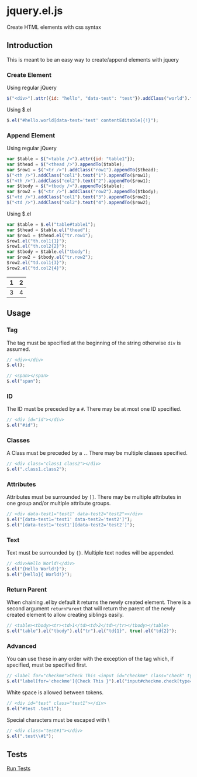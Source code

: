# jquery.el.js

Create HTML elements with css syntax

## Introduction

This is meant to be an easy way to create/append elements with jquery

### Create Element

Using regular jQuery

```javascript
$("<div>").attr({id: "hello", "data-test": "test"}).addClass("world").text("!").prop({contentEditable: true});
```

Using $.el

```javascript
$.el("#hello.world[data-test='test' contentEditable]{!}");
```

### Append Element

Using regular jQuery

```javascript
var $table = $("<table />").attr({id: "table1"});
var $thead = $("<thead />").appendTo($table);
var $row1 = $("<tr />").addClass("row1").appendTo($thead);
$("<th />").addClass("col1").text("1").appendTo($row1);
$("<th />").addClass("col2").text("2").appendTo($row1);
var $tbody = $("<tbody />").appendTo($table);
var $row2 = $("<tr />").addClass("row2").appendTo($tbody);
$("<td />").addClass("col1").text("3").appendTo($row2);
$("<td />").addClass("col2").text("4").appendTo($row2);
```

Using $.el

```javascript
var $table = $.el("table#table1");
var $thead = $table.el("thead");
var $row1 = $thead.el("tr.row1");
$row1.el("th.col1{1}");
$row1.el("th.col2{2}");
var $tbody = $table.el("tbody");
var $row2 = $tbody.el("tr.row2");
$row2.el("td.col1{3}");
$row2.el("td.col2{4}");
```

| 1 | 2 |
|---|---|
| 3 | 4 |

## Usage

### Tag

The tag must be specified at the beginning of the string otherwise `div` is assumed.

```javascript
// <div></div>
$.el();

// <span></span>
$.el("span");
```

### ID

The ID must be preceded by a `#`. There may be at most one ID specified.

```javascript
// <div id="id"></div>
$.el("#id");
```

### Classes

A Class must be preceded by a `.`. There may be multiple classes specified.

```javascript
// <div class="class1 class2"></div>
$.el(".class1.class2");
```

### Attributes

Attributes must be surrounded by `[]`. There may be multiple attributes in one group and/or multiple attribute groups.

```javascript
// <div data-test1="test1" data-test2="test2"></div>
$.el("[data-test1='test1' data-test2='test2']");
$.el("[data-test1='test1'][data-test2='test2']");
```

### Text

Text must be surrounded by `{}`. Multiple text nodes will be appended.

```javascript
// <div>Hello World!</div>
$.el("{Hello World!}");
$.el("{Hello}{ World!}");
```

### Return Parent

When chaining .el by default it returns the newly created element. There is a second argument `returnParent` that will return the parent of the newly created element to allow creating siblings easily.

```javascript
// <table><tbody><tr><td>1</td><td>2</td></tr></tbody></table>
$.el("table").el("tbody").el("tr").el("td{1}", true).el("td{2}");
```

### Advanced

You can use these in any order with the exception of the tag which, if specified, must be specified first.

```javascript
// <label for="checkme">Check This <input id="checkme" class="check" type="checkbox" name="checkme" checked="checked" /></label>
$.el("label[for='checkme']{Check This }").el("input#checkme.check[type='checkbox' name='checkme' checked]", true);
```

White space is allowed between tokens.

```javascript
// <div id="test" class="test1"></div>
$.el("#test .test1");
```

Special characters must be escaped with \

```javascript
// <div class="test#1"></div>
$.el(".test\\#1");
```

## Tests

[Run Tests](https://rawgit.com/UziTech/jquery.el.js/master/tests/?coverage)
